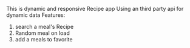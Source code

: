 This is dynamic and responsive Recipe app 
Using an third party api for dynamic data
Features:
1. search a meal's Recipe
2. Random meal on load
3. add a meals to favorite 
